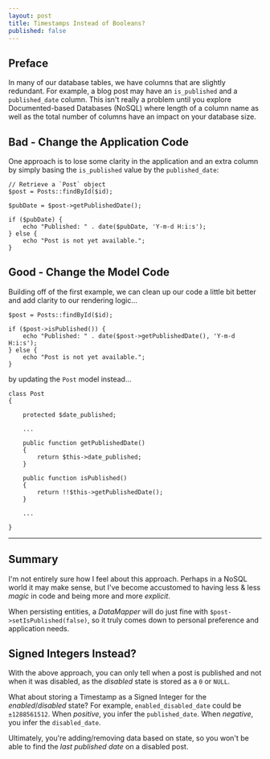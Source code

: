 ```yaml
---
layout: post
title: Timestamps Instead of Booleans?
published: false
---
```


## Preface

In many of our database tables, we have columns that are slightly redundant.  For example, a
blog post may have an `is_published` and a `published_date` column.  This isn't really a problem
until you explore Documented-based Databases (NoSQL) where length of a column name as well as the
total number of columns have an impact on your database size.

## Bad - Change the Application Code

One approach is to lose some clarity in the application and an extra column by simply basing the `is_published` value
by the `published_date`:

    // Retrieve a `Post` object
    $post = Posts::findById($id);
    
    $pubDate = $post->getPublishedDate();
    
    if ($pubDate) {
        echo "Published: " . date($pubDate, 'Y-m-d H:i:s');
    } else {
        echo "Post is not yet available.";
    }

## Good - Change the Model Code

Building off of the first example, we can clean up our code a little bit better and add clarity to
our rendering logic...

    $post = Posts::findById($id);
    
    if ($post->isPublished()) {
        echo "Published: " . date($post->getPublishedDate(), 'Y-m-d H:i:s');
    } else {
        echo "Post is not yet available.";
    }

by updating the `Post` model instead...

    class Post
    {
        
        protected $date_published;
        
        ...
        
        public function getPublishedDate()
        {
            return $this->date_published;
        }
        
        public function isPublished()
        {
            return !!$this->getPublishedDate();
        }
        
        ...
        
    }

- - -

## Summary

I'm not entirely sure how I feel about this approach.  Perhaps in a NoSQL world it may make sense,
but I've become accustomed to having less & less *magic* in code and being more and more *explicit*.

When persisting entities, a *DataMapper* will do just fine with `$post->setIsPublished(false)`, so
it truly comes down to personal preference and application needs.

## Signed Integers Instead?

With the above approach, you can only tell when a post is published and not when it was disabled, as
the *disabled* state is stored as a `0` or `NULL`.

What about storing a Timestamp as a Signed Integer for the *enabled*/*disabled* state?
For example, `enabled_disabled_date` could be `±1288561512`.  When *positive*, you infer the
`published_date`.  When *negative*, you infer the `disabled_date`.

Ultimately, you're adding/removing data based on state, so you won't be able to find the
*last published date* on a disabled post.